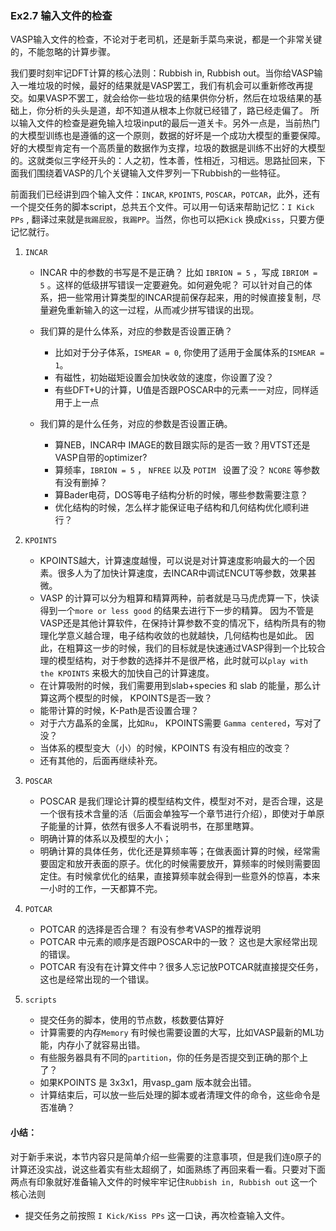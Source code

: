 ### Ex2.7 输入文件的检查 

VASP输入文件的检查，不论对于老司机，还是新手菜鸟来说，都是一个非常关键的，不能忽略的计算步骤。

我们要时刻牢记DFT计算的核心法则：Rubbish in, Rubbish out。当你给VASP输入一堆垃圾的时候，最好的结果就是VASP罢工，我们有机会可以重新修改再提交。如果VASP不罢工，就会给你一些垃圾的结果供你分析，然后在垃圾结果的基础上，你分析的头头是道，却不知道从根本上你就已经错了，路已经走偏了。 所以输入文件的检查是避免输入垃圾input的最后一道关卡。另外一点是，当前热门的大模型训练也是遵循的这一个原则，数据的好坏是一个成功大模型的重要保障。好的大模型肯定有一个高质量的数据作为支撑，垃圾的数据是训练不出好的大模型的。这就类似三字经开头的：人之初，性本善，性相近，习相远。思路扯回来，下面我们围绕着VASP的几个关键输入文件罗列一下Rubbish的一些特征。 



前面我们已经讲到四个输入文件：`INCAR`, `KPOINTS`, `POSCAR`，`POTCAR`，此外，还有一个提交任务的脚本script，总共五个文件。可以用一句话来帮助记忆：`I Kick PPs` ,  翻译过来就是`我踢屁股`，`我踢PP`。当然，你也可以把`Kick` 换成`Kiss`，只要方便记忆就行。



1. `INCAR`

   * INCAR 中的参数的书写是不是正确？ 比如 `IBRION = 5` ，写成 `IBRIOM = 5` 。这样的低级拼写错误一定要避免。如何避免呢？ 可以针对自己的体系，把一些常用计算类型的INCAR提前保存起来，用的时候直接复制，尽量避免重新输入的这一过程，从而减少拼写错误的出现。
   * 我们算的是什么体系，对应的参数是否设置正确？ 

      - 比如对于分子体系，`ISMEAR = 0`, 你使用了适用于金属体系的`ISMEAR = 1`。 
      - 有磁性，初始磁矩设置会加快收敛的速度，你设置了没？
      - 有些DFT+U的计算，U值是否跟POSCAR中的元素一一对应，同样适用于上一点

   * 我们算的是什么任务，对应的参数是否设置正确。
     - 算NEB，INCAR中 IMAGE的数目跟实际的是否一致？用VTST还是VASP自带的optimizer? 
     - 算频率，`IBRION = 5` ， `NFREE` 以及 `POTIM ` 设置了没？ `NCORE` 等参数有没有删掉？ 
     - 算Bader电荷，DOS等电子结构分析的时候，哪些参数需要注意？
     - 优化结构的时候，怎么样才能保证电子结构和几何结构优化顺利进行？ 

2. `KPOINTS`

   * KPOINTS越大，计算速度越慢，可以说是对计算速度影响最大的一个因素。很多人为了加快计算速度，去INCAR中调试ENCUT等参数，效果甚微。
   * VASP 的计算可以分为粗算和精算两种，前者就是马马虎虎算一下，快读得到一个`more or less good` 的结果去进行下一步的精算。 因为不管是VASP还是其他计算软件，在保持计算参数不变的情况下，结构所具有的物理化学意义越合理，电子结构收敛的也就越快，几何结构也是如此。 因此，在粗算这一步的时候，我们的目标就是快速通过VASP得到一个比较合理的模型结构，对于参数的选择并不是很严格，此时就可以`play with the KPOINTS` 来极大的加快自己的计算速度。
   * 在计算吸附的时候，我们需要用到slab+species 和 slab 的能量，那么计算这两个模型的时候， KPOINTS是否一致？
   * 能带计算的时候，K-Path是否设置合理？
   * 对于六方晶系的金属，比如`Ru`， KPOINTS需要 `Gamma centered`，写对了没？
   * 当体系的模型变大（小）的时候，KPOINTS 有没有相应的改变？
   * 还有其他的，后面再继续补充。

3. `POSCAR`

   *  POSCAR 是我们理论计算的模型结构文件，模型对不对，是否合理，这是一个很有技术含量的活（后面会单独写一个章节进行介绍），即使对于单原子能量的计算，依然有很多人不看说明书，在那里瞎算。
   * 明确计算的体系以及模型的大小；
   * 明确计算的具体任务，优化还是算频率等；在做表面计算的时候，经常需要固定和放开表面的原子。优化的时候需要放开，算频率的时候则需要固定住。有时候拿优化的结果，直接算频率就会得到一些意外的惊喜，本来一小时的工作，一天都算不完。

4. `POTCAR`
   * POTCAR 的选择是否合理？ 有没有参考VASP的推荐说明
   * POTCAR 中元素的顺序是否跟POSCAR中的一致？ 这也是大家经常出现的错误。
   * POTCAR 有没有在计算文件中？很多人忘记放POTCAR就直接提交任务，这也是经常出现的一个错误。

5. `scripts`
   * 提交任务的脚本，使用的节点数，核数要估算好
   * 计算需要的内存`Memory` 有时候也需要设置的大写，比如VASP最新的ML功能，内存小了就容易出错。
   * 有些服务器具有不同的`partition`，你的任务是否提交到正确的那个上了？
   * 如果KPOINTS 是 3x3x1，用vasp_gam 版本就会出错。
   * 计算结束后，可以放一些后处理的脚本或者清理文件的命令，这些命令是否准确？

#### 小结：

对于新手来说，本节内容只是简单介绍一些需要的注意事项，但是我们连`O`原子的计算还没实战，说这些着实有些太超纲了，如面熟练了再回来看一看。只要对下面两点有印象就好准备输入文件的时候牢牢记住`Rubbish in, Rubbish out` 这一个核心法则

* 提交任务之前按照 `I Kick/Kiss PPs` 这一口诀，再次检查输入文件。

